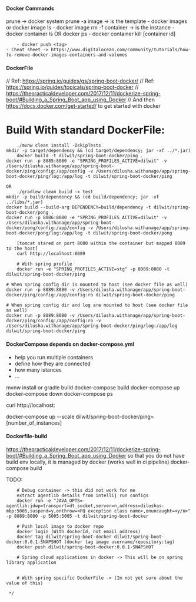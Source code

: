 #### Docker Commands
 prune -> docker system prune -a
        image -> is the template
         - docker images or docker image ls
         - docker image rm -f <image-name>
        container -> is the instance
         - docker container ls OR docker ps
         - docker container kill [container id]

        - docker push <tag>
	- Cheat sheet -> https://www.digitalocean.com/community/tutorials/how-to-remove-docker-images-containers-and-volumes

#### DockerFile
// Ref: https://spring.io/guides/gs/spring-boot-docker/
// Ref: https://spring.io/guides/topicals/spring-boot-docker
// https://thepracticaldeveloper.com/2017/12/11/dockerize-spring-boot/#Building_a_Spring_Boot_app_using_Docker
// And then https://docs.docker.com/get-started/ to get started with docker
# Build With standard DockerFile:

        ./mvnw clean install -DskipTests
	mkdir -p target/dependency && (cd target/dependency; jar -xf ../*.jar)
        docker build -t dilwit/spring-boot-docker/ping .
	docker run -p 8085:8080 -e "SPRING_PROFILES_ACTIVE=dilwit" -v /Users/dilusha.withanage/app/spring-boot-docker/ping/config:/app/config -v /Users/dilusha.withanage/app/spring-boot-docker/ping/log:/app/log -t dilwit/spring-boot-docker/ping
	
	OR
        ./gradlew clean build -x test
	mkdir -p build/dependency && (cd build/dependency; jar -xf ../libs/*.jar)
	docker build --build-arg DEPENDENCY=build/dependency -t dilwit/spring-boot-docker/pong .
	docker run -p 8086:8080 -e "SPRING_PROFILES_ACTIVE=dilwit" -v /Users/dilusha.withanage/app/spring-boot-docker/pong/config:/app/config -v /Users/dilusha.withanage/app/spring-boot-docker/pong/log:/app/log -t dilwit/spring-boot-docker/pong

        [tomcat stared on port 8080 within the container but mapped 8089 to the host]
        curl http://localhost:8089

        # With spring profile
        docker run -e "SPRING_PROFILES_ACTIVE=stg" -p 8089:8080 -t dilwit/spring-boot-docker/ping
	
	# When spring config dir is mounted to host (see docker file as well)
	docker run -p 8089:8080 -v /Users/dilusha.withanage/app/spring-boot-docker/ping/config:/app/config:ro dilwit/spring-boot-docker/ping

	# When spring config dir and log are mounted to host (see docker file as well)
	docker run -p 8089:8080 -v /Users/dilusha.withanage/app/spring-boot-docker/ping/config:/app/config:ro -v /Users/dilusha.withanage/app/spring-boot-docker/ping/log:/app/log dilwit/spring-boot-docker/ping


#### DockerCompose depends on docker-compose.yml
- help you run multiple containers
- define how they are connected
- how many istances
- ...

mvnw install or gradle build
docker-compose build
docker-compose up
docker-compose down
docker-compose ps

curl http://localhost:<port via ps command>

docker-compose up --scale dilwit/spring-boot-docker/ping=[number_of_instances]


#### Dockerfile-build
https://thepracticaldeveloper.com/2017/12/11/dockerize-spring-boot/#Building_a_Spring_Boot_app_using_Docker
so that you do not have build env locally, it is managed by docker (works well in ci pipeline)
docker-compose build




TODO:


        # Debug container -> this did not work for me
        extract agentlib details from intellij run configs
        docker run -e "JAVA_OPTS=-agentlib:jdwp=transport=dt_socket,server=n,address=dilushas-mbp:5005,suspend=y,onthrow=<FQ exception class name>,onuncaught=<y/n>" -p 8089:8080 -p 5005:5005 -t dilwit/spring-boot-docker

        # Push local image to docker repo
        docker login (With dockerId, not email address)
        docker tag dilwit/spring-boot-docker dilwit/spring-boot-docker:0.0.1-SNAPSHOT (docker tag image username/repository:tag)
        docker push dilwit/spring-boot-docker:0.0.1-SNAPSHOT

        # Spring cloud applications in docker -> This will be on spring library application


        # With spring specific DockerFile -> (Im not yet sure about the value of this)

     */
